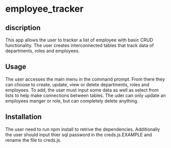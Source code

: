 # employee_tracker

## discription
This app allows the user to tracker a list of employee with basic CRUD functionality. The user creates interconnected tables that track data of departments, roles and employees.

## Usage
The user accesses the main menu in the command prompt. From there they can choose to create, update, view or delete departments, roles and employees. 
To add, the user must input some data as well as select from lists to help make connections between tables. The uder can only update an employees manger or role, but can completely delete anything.

## Installation
The user need to run npm install to retrive the dependencies. Additionally the user should input thier sql password in the creds.js.EXAMPLE and rename the file to creds.js.